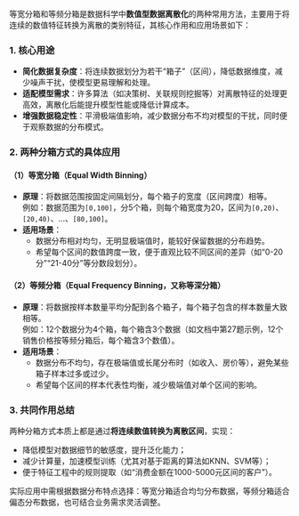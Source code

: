 等宽分箱和等频分箱是数据科学中**数值型数据离散化**的两种常用方法，主要用于将连续的数值特征转换为离散的类别特征，其核心作用和应用场景如下：


### 1. 核心用途
- **简化数据复杂度**：将连续数据划分为若干“箱子”（区间），降低数据维度，减少噪声干扰，使模型更易理解和处理。
- **适配模型需求**：许多算法（如决策树、关联规则挖掘等）对离散特征的处理更高效，离散化后能提升模型性能或降低计算成本。
- **增强数据稳定性**：平滑极端值影响，减少数据分布不均对模型的干扰，同时便于观察数据的分布模式。


### 2. 两种分箱方式的具体应用
#### （1）等宽分箱（Equal Width Binning）
- **原理**：将数据范围按固定间隔划分，每个箱子的宽度（区间跨度）相等。  
  例如：数据范围为`[0,100]`，分5个箱，则每个箱宽度为20，区间为`[0,20)`、`[20,40)`、…、`[80,100]`。
- **适用场景**：  
  - 数据分布相对均匀，无明显极端值时，能较好保留数据的分布趋势。  
  - 希望每个区间的数值跨度一致，便于直观比较不同区间的差异（如“0-20分”“21-40分”等分数段划分）。

#### （2）等频分箱（Equal Frequency Binning，又称等深分箱）
- **原理**：将数据按样本数量平均分配到各个箱子，每个箱子包含的样本数量大致相等。  
  例如：12个数据分为4个箱，每个箱含3个数据（如文档中第27题示例，12个销售价格按等频分箱后，每个箱含3个数值）。
- **适用场景**：  
  - 数据分布不均匀，存在极端值或长尾分布时（如收入、房价等），避免某些箱子样本过多或过少。  
  - 希望每个区间的样本代表性均衡，减少极端值对单个区间的影响。


### 3. 共同作用总结
两种分箱方式本质上都是通过**将连续数值转换为离散区间**，实现：
- 降低模型对数据细节的敏感度，提升泛化能力；
- 减少计算量，加速模型训练（尤其对基于距离的算法如KNN、SVM等）；
- 便于特征工程中的规则提取（如“消费金额在1000-5000元区间的客户”）。

实际应用中需根据数据分布特点选择：等宽分箱适合均匀分布数据，等频分箱适合偏态分布数据，也可结合业务需求灵活调整。